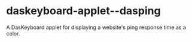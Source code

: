 # daskeyboard-applet--dasping
A DasKeyboard applet for displaying a website's ping response time as a color.

